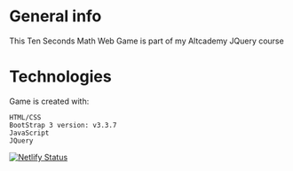 # General info
This Ten Seconds Math Web Game is part of my Altcademy JQuery course

# Technologies
Game is created with:

    HTML/CSS    
    BootStrap 3 version: v3.3.7
    JavaScript
    JQuery

[![Netlify Status](https://api.netlify.com/api/v1/badges/9b107593-d993-4b23-a3f6-a9254771fd80/deploy-status)](https://app.netlify.com/sites/10-seconds-math-game/deploys)
